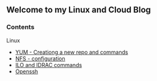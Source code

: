 ## Welcome to my Linux and Cloud Blog

### Contents
Linux
  - [YUM - Creationg a new repo and commands](https://linuxcloudadmin.github.io/Linux/RHEL/yum.html)
  - [NFS - configuration](https://linuxcloudadmin.github.io/Linux/RHEL/nfs.html)
  - [ILO and IDRAC commands](https://linuxcloudadmin.github.io/Linux/RHEL/ilo%20and%20idrac.html)
  - [Openssh](https://linuxcloudadmin.github.io/Linux/RHEL/openssh.html)
